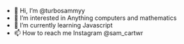 - 👋 Hi, I’m @turbosammyy
- 👀 I’m interested in Anything computers and mathematics 
- 🌱 I’m currently learning Javascript
- 📫 How to reach me Instagram @sam_cartwr

<!---
turbosammyy/turbosammyy is a ✨ special ✨ repository because its `README.md` (this file) appears on your GitHub profile.
You can click the Preview link to take a look at your changes.
--->
